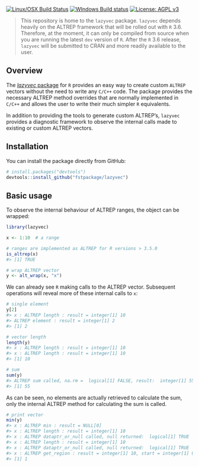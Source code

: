 
<!-- README.md is generated from README.Rmd. Please edit that file -->

<!-- <img src="logo.png" align="right" /> -->

[![Linux/OSX Build
Status](https://travis-ci.org/fstpackage/lazyvec.svg?branch=master)](https://travis-ci.org/fstpackage/lazyvec)
[![WIndows Build
status](https://ci.appveyor.com/api/projects/status/bfm7amtkyjvc2rk9?svg=true)](https://ci.appveyor.com/project/fstpackage/lazyvec)
[![License: AGPL
v3](https://img.shields.io/badge/License-AGPL%20v3-blue.svg)](https://www.gnu.org/licenses/agpl-3.0)

> This repository is home to the `lazyvec` package. `lazyvec` depends
> heavily on the ALTREP framework that will be rolled out with `R` 3.6.
> Therefore, at the moment, it can only be compiled from source when you
> are running the latest `dev` version of `R`. After the `R` 3.6
> release, `lazyvec` will be submitted to CRAN and more readily
> available to the user.

## Overview

The [*lazyvec* package](https://github.com/fstpackage/lazyvec) for `R`
provides an easy way to create custom `ALTREP` vectors without the need
to write any `C/C++` code. The package provides the necessary ALTREP
method overrides that are normally implemented in `C/C++` and allows the
user to write their much simpler `R` equivalents.

In addition to providing the tools to generate custom ALTREP’s,
`lazyvec` provides a diagnostic framework to observe the internal calls
made to existing or custom ALTREP vectors.

## Installation

You can install the package directly from GitHub:

``` r
# install.packages("devtools")
devtools::install_github("fstpackage/lazyvec")
```

## Basic usage

To observe the internal behaviour of ALTREP ranges, the object can be
wrapped:

``` r
library(lazyvec)

x <- 1:10  # a range

# ranges are implemented as ALTREP for R versions > 3.5.0
is_altrep(x)
#> [1] TRUE

# wrap ALTREP vector
y <- alt_wrap(x, "x")
```

We can already see `R` making calls to the ALTREP vector. Subsequent
operations will reveal more of these internal calls to `x`:

``` r
# single element
y[2]
#> x : ALTREP length : result = integer[1] 10
#> ALTREP element : result = integer[1] 2
#> [1] 2

# vector length
length(y)
#> x : ALTREP length : result = integer[1] 10
#> x : ALTREP length : result = integer[1] 10
#> [1] 10

# sum
sum(y)
#> ALTREP sum called, na.rm =  logical[1] FALSE, result:  integer[1] 55
#> [1] 55
```

As can be seen, no elements are actually retrieved to calculate the sum,
only the internal ALTREP method for calculating the sum is called.

``` r
# print vector
min(y)
#> x : ALTREP min : result = NULL[0] 
#> x : ALTREP length : result = integer[1] 10
#> x : ALTREP dataptr_or_null called, null returned:  logical[1] TRUE
#> x : ALTREP length : result = integer[1] 10
#> x : ALTREP dataptr_or_null called, null returned:  logical[1] TRUE
#> x : ALTREP get_region : result = integer[1] 10, start = integer[1] 0, length = integer[1] 10
#> [1] 1
```

